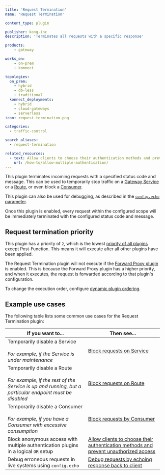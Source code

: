 ```yaml
---
title: 'Request Termination'
name: 'Request Termination'

content_type: plugin

publisher: kong-inc
description: 'Terminates all requests with a specific response'

products:
    - gateway

works_on:
    - on-prem
    - konnect

topologies:
  on_prem:
    - hybrid
    - db-less
    - traditional
  konnect_deployments:
    - hybrid
    - cloud-gateways
    - serverless
icon: request-termination.png

categories:
  - traffic-control

search_aliases:
  - request-termination

related_resources:
  - text: Allow clients to choose their authentication methods and prevent unauthorized access
    url: /how-to/allow-multiple-authentication/
---
```


This plugin terminates incoming requests with a specified status code and message.
This can be used to temporarily stop traffic on a [Gateway Service](/gateway/entities/service/) or a [Route](/gateway/entities/route/), or even block a [Consumer](/gateway/entities/consumer/). 

This plugin can also be used for debugging, as described in the [`config.echo` parameter](/plugins/request-termination/reference/#schema--config-echo).

Once this plugin is enabled, every request within the configured scope will be immediately terminated with the configured status code and message.

## Request termination priority

This plugin has a priority of `2`, which is the lowest [priority of all plugins](/gateway/entities/plugin/#plugin-priority) except Post-Function. This means it will execute after all other plugins have been applied. 

The Request Termination plugin will not execute if the [Forward Proxy plugin](/plugins/forward-proxy/) is enabled. 
This is because the Forward Proxy plugin has a higher priority, and when it executes, the request is forwarded according to that plugin's configuration. 

To change the execution order, configure [dynamic plugin ordering](/gateway/entities/plugin/#dynamic-plugin-ordering).

## Example use cases

The following table lists some common use cases for the Request Termination plugin:

| If you want to... | Then see... |
|-------------------|-------------|
| Temporarily disable a Service <br><br> _For example, if the Service is under maintenance_ | [Block requests on Service](/plugins/request-termination/examples/block-requests-with-error?format=deck&target=service) |
| Temporarily disable a Route <br><br> _For example, if the rest of the Service is up and running, but a particular endpoint must be disabled_ | [Block requests on Route](/plugins/request-termination/examples/block-requests-with-error?format=deck&target=route) |
| Temporarily disable a Consumer <br><br> _For example, if you have a Consumer with excessive consumption_ | [Block requests by Consumer](/plugins/request-termination/examples/block-requests-with-error?format=deck&target=consumer) |
| Block anonymous access with multiple authentication plugins in a logical `OR` setup |[Allow clients to choose their authentication methods and prevent unauthorized access](/how-to/allow-multiple-authentication/) |
| Debug erroneous requests in live systems using `config.echo` | [Debug requests by echoing response back to client](/plugins/request-termination/examples/echo-response-to-client?format=deck&target=consumer) |

